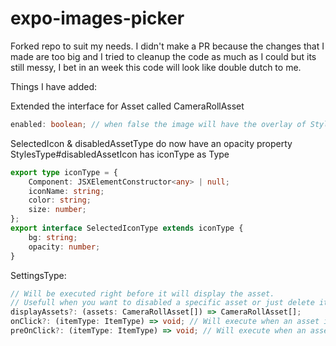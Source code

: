# expo-images-picker

Forked repo to suit my needs.
I didn't make a PR because the changes that I made are too big and I tried to cleanup the code as much as I could but its still messy, I bet in an week this code will look like double dutch to me.


Things I have added: 

Extended the interface for Asset called CameraRollAsset
```typescript
enabled: boolean; // when false the image will have the overlay of StylesType#disabledAssetIcon
```

SelectedIcon & disabledAssetType do now have an opacity property
StylesType#disabledAssetIcon has iconType as Type
```typescript
export type iconType = {
    Component: JSXElementConstructor<any> | null;
    iconName: string;
    color: string;
    size: number;
};
export interface SelectedIconType extends iconType {
    bg: string;
    opacity: number;
}
```

SettingsType:
```typescript
// Will be executed right before it will display the asset.
// Usefull when you want to disabled a specific asset or just delete it from the list and it wont even show up!
displayAssets?: (assets: CameraRollAsset[]) => CameraRollAsset[];
onClick?: (itemType: ItemType) => void; // Will execute when an asset is clicked (Even if disabled)
preOnClick?: (itemType: ItemType) => void; // Will execute when an asset is clicked (Even if disabled)
```

